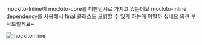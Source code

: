 mockito-Inline이 mockito-core를 디펜던시로 가지고 있는데요
mockito-inline dependency를 사용해서 final 클래스도 모킹할 수 있게 하는게 어떨까 싶네요
의견 부탁드릴게요~

![mockitoinline](https://user-images.githubusercontent.com/47518272/158397650-83ba310b-0a73-4c56-b433-ee74cc00836a.png)
